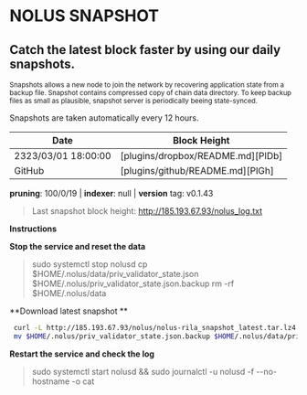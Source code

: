 # NOLUS SNAPSHOT

## Catch the latest block faster by using our daily snapshots.

<sub>
Snapshots allows a new node to join the network by recovering application state from a backup file. Snapshot contains compressed copy of chain data directory. To keep backup files as small as plausible, snapshot server is periodically beeing state-synced.
</sub>

Snapshots are taken automatically every 12 hours.

| Date | Block Height |
| ------ | ------ |
| 2323/03/01 18:00:00 | [plugins/dropbox/README.md][PlDb] |
| GitHub | [plugins/github/README.md][PlGh] |

**pruning**: 100/0/19 | **indexer**: null | **version** tag: v0.1.43

> Last snapshot block height: http://185.193.67.93/nolus_log.txt

**Instructions**

**Stop the service and reset the data**

> sudo systemctl stop nolusd
> cp $HOME/.nolus/data/priv_validator_state.json $HOME/.nolus/priv_validator_state.json.backup
> rm -rf $HOME/.nolus/data

**Download latest snapshot **
```sh
 curl -L http://185.193.67.93/nolus/nolus-rila_snapshot_latest.tar.lz4 | tar -Ilz4 -xf - -C $HOME/.nolus
 mv $HOME/.nolus/priv_validator_state.json.backup $HOME/.nolus/data/priv_validator_state.json
```

**Restart the service and check the log**

> sudo systemctl start nolusd && sudo journalctl -u nolusd -f --no-hostname -o cat
